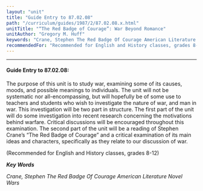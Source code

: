 ```yaml
---
layout: "unit"
title: "Guide Entry to 87.02.08"
path: "/curriculum/guides/1987/2/87.02.08.x.html"
unitTitle: "“The Red Badge of Courage”: War Beyond Romance"
unitAuthor: "Gregory M. Huff"
keywords: "Crane, Stephen The Red Badge Of Courage American Literature Novel Wars"
recommendedFor: "Recommended for English and History classes, grades 8-12"
---
```

<body>
<hr/>
 <h4>
  Guide Entry to 87.02.08:
 </h4>
 The purpose of this unit is to study war, examining some of its causes, moods, and possible meanings to individuals. The unit will not be systematic nor all-encompassing, but will hopefully be of some use to teachers and students who wish to investigate the nature of war, and man in war. This investigation will be two part in structure. The first part of the unit will do some investigation into recent research concerning the motivations behind warfare. Critical discussions will be encouraged throughout this examination. The second part of the unit will be a reading of Stephen Crane’s “The Red Badge of Courage” and a critical examination of its main ideas and characters, specifically as they relate to our discussion of war.
 <p>
  (Recommended for English and History classes, grades 8-12)
 </p>
<p>
  <b>
   <i>
    Key Words
   </i>
  </b>
  <br/>
 </p>
 <p>
  <i>
   Crane, Stephen The Red Badge Of Courage American Literature Novel Wars
  </i>
 </p>

</body>